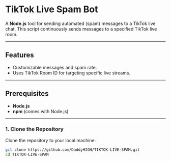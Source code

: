 # TikTok Live Spam Bot

A **Node.js** tool for sending automated (spam) messages to a TikTok live chat. This script continuously sends messages to a specified TikTok live room.

---

## Features
- Customizable messages and spam rate.
- Uses TikTok Room ID for targeting specific live streams.

---

## Prerequisites
- **Node.js**
- **npm** (comes with Node.js)
---


### 1. Clone the Repository
Clone the repository to your local machine:
```bash
git clone https://github.com/DaddyHIGH/TIKTOK-LIVE-SPAM.git
cd TIKTOK-LIVE-SPAM
